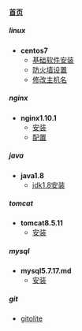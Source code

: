
#### [首页](?file=首页 "返回首页")

##### linux
- **centos7**
    - [基础软件安装](?file=001-linux/001-centos7/001-基础软件安装 "基础软件安装")
    - [防火墙设置](?file=001-linux/001-centos7/002-防火墙设置 "防火墙设置")
    - [修改主机名](?file=001-linux/001-centos7/003-修改主机名 "修改主机名")

##### nginx
- **nginx1.10.1**
    - [安装](?file=002-nginx/001-nginx1.10.1/001-安装 "安装")
    - [配置](?file=002-nginx/001-nginx1.10.1/002-配置 "配置")

##### java
- **java1.8**
    - [jdk1.8安装](?file=003-java/001-java1.8/001-jdk1.8安装 "jdk1.8安装")

##### tomcat
- **tomcat8.5.11**
    - [安装](?file=004-tomcat/001-tomcat8.5.11/001-安装 "安装")

##### mysql
- **mysql5.7.17.md**
    - [安装](?file=005-mysql/001-mysql5.7.17.md/001-安装 "安装")

##### git
- [gitolite](?file=006-git/001-gitolite "gitolite")
